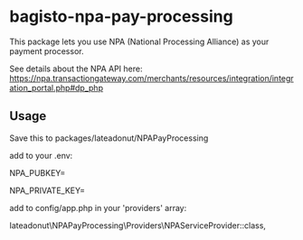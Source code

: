 # bagisto-npa-pay-processing

This package lets you use NPA (National Processing Alliance) as your payment processor.

See details about the NPA API here: https://npa.transactiongateway.com/merchants/resources/integration/integration_portal.php#dp_php

## Usage

Save this to packages/Iateadonut/NPAPayProcessing

add to your .env:

NPA_PUBKEY=

NPA_PRIVATE_KEY=

add to config/app.php in your 'providers' array:

Iateadonut\NPAPayProcessing\Providers\NPAServiceProvider::class,